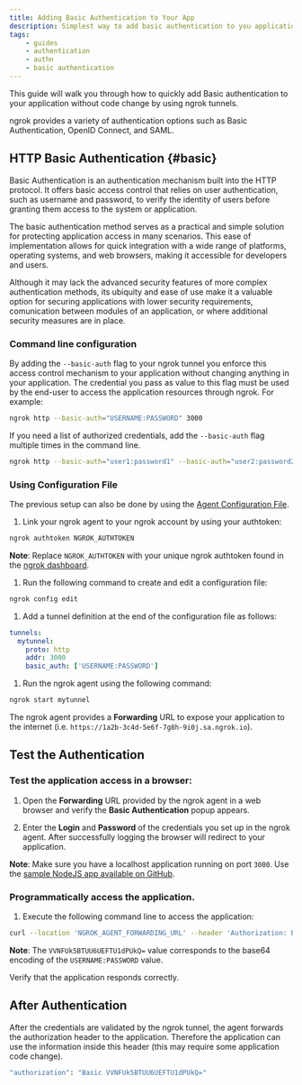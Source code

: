```yaml
---
title: Adding Basic Authentication to Your App
description: Simplest way to add basic authentication to you application without code change
tags:
    - guides
    - authentication
    - authn
    - basic authentication
---
```


This guide will walk you through how to quickly add Basic authentication to your application without code change by using ngrok tunnels.

ngrok provides a variety of authentication options such as Basic Authentication, OpenID Connect, and SAML.
 

## HTTP Basic Authentication {#basic}

Basic Authentication is an authentication mechanism built into the HTTP protocol. It offers basic access control  that relies on user authentication, such as username and password, to verify the identity of users before granting them access to the system or application.

The basic authentication method serves as a practical and simple solution for protecting application access in many scenarios. This ease of implementation allows for quick integration with a wide range of platforms, operating systems, and web browsers, making it accessible for developers and users. 

Although it may lack the advanced security features of more complex authentication methods, its ubiquity and ease of use make it a valuable option for securing applications with lower security requirements, comunication between modules of an application, or where additional security measures are in place.


### Command line configuration 

By adding the `--basic-auth` flag to your ngrok tunnel you enforce this access control mechanism to your application without changing anything in your application. The credential you pass as value to this flag must be used by the end-user to access the application resources through ngrok. For example:
```bash
ngrok http --basic-auth="USERNAME:PASSWORD" 3000
```

If you need a list of authorized credentials, add the `--basic-auth` flag multiple times in the command line.
```bash
ngrok http --basic-auth="user1:password1" --basic-auth="user2:password2" 3000
```

### Using Configuration File

The previous setup can also be done by using the [Agent Configuration File](/ngrok-agent/config/#tunnel-definitions).

  1. Link your ngrok agent to your ngrok account by using your authtoken:
  ```bash
  ngrok authtoken NGROK_AUTHTOKEN
  ```
  **Note**: Replace `NGROK_AUTHTOKEN` with your unique ngrok authtoken found in the [ngrok dashboard](https://dashboard.ngrok.com/get-started/your-authtoken).

  1. Run the following command to create and edit a configuration file:
  ```bash
  ngrok config edit
  ```

  1. Add a tunnel definition at the end of the configuration file as follows:
  ```yaml
  tunnels:
    mytunnel:
      proto: http
      addr: 3000
      basic_auth: ['USERNAME:PASSWORD']
  ```

  1. Run the ngrok agent using the following command:
  ```bash
  ngrok start mytunnel
  ```

The ngrok agent provides a **Forwarding** URL to expose your application to the internet (i.e. `https://1a2b-3c4d-5e6f-7g8h-9i0j.sa.ngrok.io`).


## Test the Authentication

### Test the application access in a browser:

  1. Open the **Forwarding** URL provided by the ngrok agent in a web browser and verify the **Basic Authentication** popup appears.

  1. Enter the **Login** and **Password** of the credentials you set up in the ngrok agent. After successfully logging the browser will redirect to your application.

  **Note**: Make sure you have a localhost application running on port `3000`. Use the [sample NodeJS app available on GitHub](https://github.com/ngrok/ngrok-webhook-nodejs-sample). 


### Programmatically access the application.

  1. Execute the following command line to access the application:
  ```bash
  curl --location 'NGROK_AGENT_FORWARDING_URL' --header 'Authorization: Basic VVNFUk5BTUU6UEFTU1dPUkQ='
  ```

  **Note**: The `VVNFUk5BTUU6UEFTU1dPUkQ=` value corresponds to the base64 encoding of the `USERNAME:PASSWORD` value.

Verify that the application responds correctly.


## After Authentication

After the credentials are validated by the ngrok tunnel, the agent forwards the authorization header to the application. Therefore the application can use the information inside this header (this may require some application code change).

```bash
"authorization": "Basic VVNFUk5BTUU6UEFTU1dPUkQ="
```

